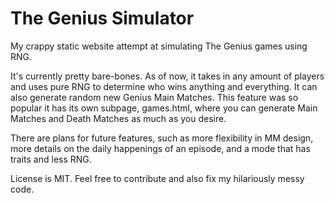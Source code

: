 # The Genius Simulator

My crappy static website attempt at simulating The Genius games using RNG.

It's currently pretty bare-bones. As of now, it takes in any amount of players and uses pure
RNG to determine who wins anything and everything. It can also generate random new Genius
Main Matches. This feature was so popular it has its own subpage, games.html, where you can
generate Main Matches and Death Matches as much as you desire.

There are plans for future features, such as more flexibility in MM design, more details
on the daily happenings of an episode, and a mode that has traits and less RNG.

License is MIT. Feel free to contribute and also fix my hilariously messy code.
